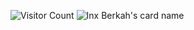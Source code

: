 ![Visitor Count](https://profile-counter.glitch.me/{inxberkah}/count.svg)
![Inx Berkah's card name](https://cardivo.vercel.app/api?name=Inx%20Berkah&description=QS.%20Al-Hujurat:%2012%20%22Wahai%20orang-orang%20yang%20beriman!%20Jauhilah%20banyak%20dari%20prasangka,%20sesungguhnya%20sebagian%20prasangka%20itu%20dosa%20dan%20janganlah%20kamu%20mencari-cari%20kesalahan%20orang%20lain%20dan%20janganlah%20ada%20di%20antara%20kamu%20yang%20menggunjing%20sebagian%20yang%20lain.%22&image=https://avatars.githubusercontent.com/u/119092526?v=4&backgroundColor=%23ecf0f1&instagram=inxberkah&github=inxberkah&twitter=inxberkah&pattern=leaf&colorPattern=%23eaeaea)

<!--
**inxberkah/inxberkah** is a ✨ _special_ ✨ repository because its `README.md` (this file) appears on your GitHub profile.

Here are some ideas to get you started:

- 🔭 I’m currently working on ...
- 🌱 I’m currently learning ...
- 👯 I’m looking to collaborate on ...
- 🤔 I’m looking for help with ...
- 💬 Ask me about ...
- 📫 How to reach me: ...
- 😄 Pronouns: ...
- ⚡ Fun fact: ...
-->
